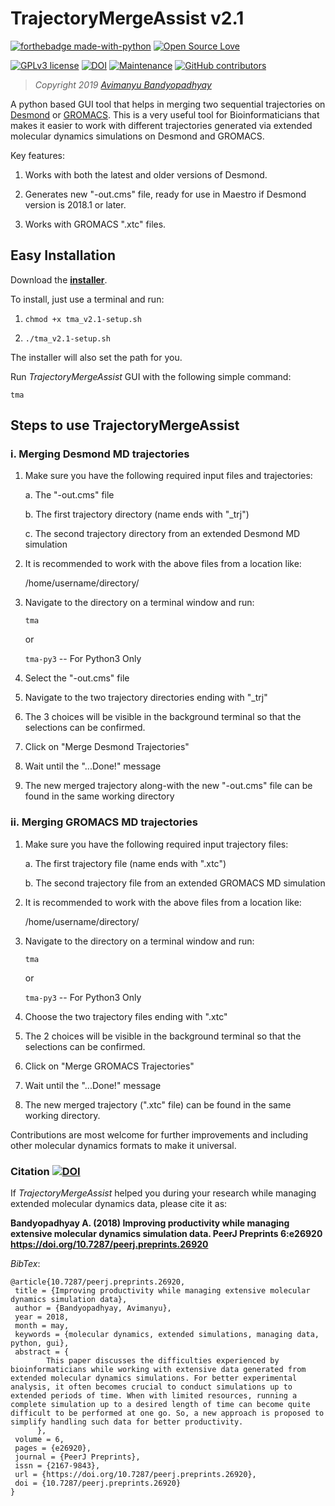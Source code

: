 # TrajectoryMergeAssist v2.1

[![forthebadge made-with-python](http://ForTheBadge.com/images/badges/made-with-python.svg)](https://www.python.org/)
[![Open Source Love](https://badges.frapsoft.com/os/v1/open-source-200x33.png)](https://opensource.org/)

[![GPLv3 license](https://img.shields.io/badge/License-GPLv3-blue.svg)](https://www.gnu.org/licenses/gpl-3.0.en.html)
[![DOI](https://zenodo.org/badge/DOI/10.5281/zenodo.2574623.svg)](https://doi.org/10.5281/zenodo.2574623)
[![Maintenance](https://img.shields.io/badge/Maintained%3F-yes-green.svg)](https://github.com/avimanyu786/TrajectoryMergeAssist/wiki)
[![GitHub contributors](https://img.shields.io/github/contributors/Naereen/StrapDown.js.svg)](https://github.com/avimanyu786/TrajectoryMergeAssist/graphs/contributors)
> *Copyright 2019 [Avimanyu Bandyopadhyay](https://raw.githubusercontent.com/avimanyu786/TrajectoryMergeAssist/master/AUTHORS)*


A python based GUI tool that helps in merging two sequential trajectories on [Desmond](http://www.deshawresearch.com/resources_desmond.html) or [GROMACS](http://www.gromacs.org). This is a very useful tool for Bioinformaticians that makes it easier to work with different trajectories generated via extended molecular dynamics simulations on Desmond and GROMACS.

Key features:

1. Works with both the latest and older versions of Desmond.

2. Generates new "-out.cms" file, ready for use in Maestro if Desmond version is 2018.1 or later.

3. Works with GROMACS ".xtc" files.

## Easy Installation

Download the **[installer](https://github.com/avimanyu786/TrajectoryMergeAssist/releases/download/v2.1/tma_v2.1-setup.sh)**.

To install, just use a terminal and run:

1. `chmod +x tma_v2.1-setup.sh`

2. `./tma_v2.1-setup.sh`

The installer will also set the path for you.

Run _TrajectoryMergeAssist_ GUI with the following simple command:

`tma`

## Steps to use TrajectoryMergeAssist

### i. Merging Desmond MD trajectories

1. Make sure you have the following required input files and trajectories:

    a. The "-out.cms" file

    b. The first trajectory directory (name ends with "_trj")

    c. The second trajectory directory from an extended Desmond MD simulation

2.  It is recommended to work with the above files from a location like:
    
    /home/username/directory/

3.  Navigate to the directory on a terminal window and run:    

    `tma`

      or  

    `tma-py3`      -- For Python3 Only

4.  Select the "-out.cms" file

5.  Navigate to the two trajectory directories ending with "_trj"

6.  The 3 choices will be visible in the background terminal so that the selections can be confirmed.

7.  Click on "Merge Desmond Trajectories"

8.  Wait until the "...Done!" message

9.  The new merged trajectory along-with the new "-out.cms" file can be found in the same working directory

### ii. Merging GROMACS MD trajectories

1. Make sure you have the following required input trajectory files:

    a. The first trajectory file (name ends with ".xtc")

    b. The second trajectory file from an extended GROMACS MD simulation

2.  It is recommended to work with the above files from a location like:
    
    /home/username/directory/

3.  Navigate to the directory on a terminal window and run:    

    `tma`

     or  

    `tma-py3`      -- For Python3 Only

4.  Choose the two trajectory files ending with ".xtc"

5.  The 2 choices will be visible in the background terminal so that the selections can be confirmed.

6.  Click on "Merge GROMACS Trajectories"

7.  Wait until the "...Done!" message

8.  The new merged trajectory (".xtc" file) can be found in the same working directory.

Contributions are most welcome for further improvements and including other molecular dynamics formats to make it universal.

### Citation [![DOI](https://zenodo.org/badge/DOI/10.7287/peerj.preprints.26920.svg)](https://doi.org/10.7287/peerj.preprints.26920)

If *TrajectoryMergeAssist* helped you during your research while managing extended molecular dynamics data, please cite it as:

**Bandyopadhyay A. (2018) Improving productivity while managing extensive molecular dynamics simulation data. PeerJ Preprints 6:e26920 https://doi.org/10.7287/peerj.preprints.26920**

*BibTex*:

```
@article{10.7287/peerj.preprints.26920,
 title = {Improving productivity while managing extensive molecular dynamics simulation data},
 author = {Bandyopadhyay, Avimanyu},
 year = 2018,
 month = may,
 keywords = {molecular dynamics, extended simulations, managing data, python, gui},
 abstract = {
        This paper discusses the difficulties experienced by bioinformaticians while working with extensive data generated from extended molecular dynamics simulations. For better experimental analysis, it often becomes crucial to conduct simulations up to extended periods of time. When with limited resources, running a complete simulation up to a desired length of time can become quite difficult to be performed at one go. So, a new approach is proposed to simplify handling such data for better productivity.
      },
 volume = 6,
 pages = {e26920},
 journal = {PeerJ Preprints},
 issn = {2167-9843},
 url = {https://doi.org/10.7287/peerj.preprints.26920},
 doi = {10.7287/peerj.preprints.26920}
}
```

